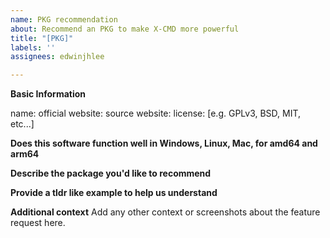 ```yaml
---
name: PKG recommendation
about: Recommend an PKG to make X-CMD more powerful
title: "[PKG]"
labels: ''
assignees: edwinjhlee

---
```


**Basic Information**

name: <PKG name>
official website: 
source website: 
license: [e.g. GPLv3, BSD, MIT, etc...]

**Does this software function well in Windows, Linux, Mac, for amd64 and arm64**

**Describe the package you'd like to recommend**


**Provide a tldr like example to help us understand**

**Additional context**
Add any other context or screenshots about the feature request here.
